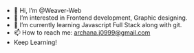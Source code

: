 - 👋 Hi, I’m @Weaver-Web
- 👀 I’m interested in Frontend development, Graphic designing.
- 🌱 I’m currently learning Javascript Full Stack along with git.
- 📫 How to reach me: archana.j0999@gmail.com
- Keep Learning!
<!---
Weaver-Web/Weaver-Web is a ✨ special ✨ repository because its `README.md` (this file) appears on your GitHub profile.
You can click the Preview link to take a look at your changes.
--->
